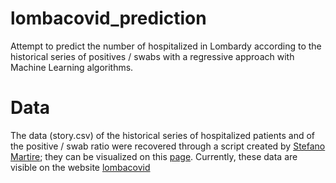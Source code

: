 # lombacovid_prediction
Attempt to predict the number of hospitalized in Lombardy according to the historical series of positives / swabs with a regressive approach with Machine Learning algorithms.

# Data
The data (story.csv) of the historical series of hospitalized patients and of the positive / swab ratio were recovered through a script created by [Stefano Martire](https://github.com/virtualmartire); they can be visualized on this [page](https://github.com/virtualmartire/lombacovid). Currently, these data are visible on the website [lombacovid](https://www.lombacovid.it/)
 
